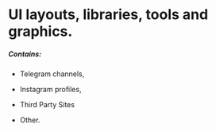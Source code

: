 # UI layouts, libraries, tools and graphics.

##### Contains:

 - Telegram channels, 

 - Instagram profiles,

 - Third Party Sites
 
 - Other.